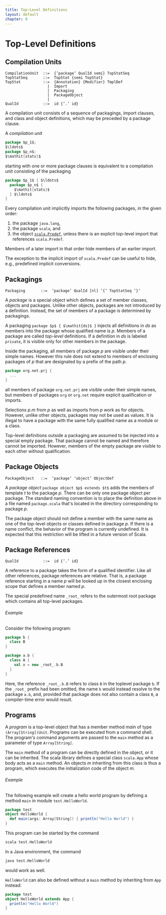 ```yaml
---
title: Top-Level Definitions
layout: default
chapter: 9
---
```


# Top-Level Definitions

## Compilation Units

```ebnf
CompilationUnit  ::=  {‘package’ QualId semi} TopStatSeq
TopStatSeq       ::=  TopStat {semi TopStat}
TopStat          ::=  {Annotation} {Modifier} TmplDef
                   |  Import
                   |  Packaging
                   |  PackageObject
                   |
QualId           ::=  id {‘.’ id}
```

A compilation unit consists of a sequence of packagings, import
clauses, and class and object definitions, which may be preceded by a
package clause.

A _compilation unit_

```scala
package $p_1$;
$\ldots$
package $p_n$;
$\mathit{stats}$
```

starting with one or more package
clauses is equivalent to a compilation unit consisting of the
packaging

```scala
package $p_1$ { $\ldots$
  package $p_n$ {
    $\mathit{stats}$
  } $\ldots$
}
```

Every compilation unit implicitly imports the following packages, in the given order:
 1. the package `java.lang`,
 2. the package `scala`, and
 3. the object [`scala.Predef`](12-the-scala-standard-library.html#the-predef-object), unless there is an explicit top-level import that references `scala.Predef`.

Members of a later import in that order hide members of an earlier import.

The exception to the implicit import of `scala.Predef` can be useful to hide, e.g., predefined implicit conversions.

## Packagings

```ebnf
Packaging       ::=  ‘package’ QualId [nl] ‘{’ TopStatSeq ‘}’
```

A _package_ is a special object which defines a set of member classes,
objects and packages.  Unlike other objects, packages are not introduced
by a definition.  Instead, the set of members of a package is determined by
packagings.

A packaging `package $p$ { $\mathit{ds}$ }` injects all
definitions in $\mathit{ds}$ as members into the package whose qualified name
is $p$. Members of a package are called _top-level_ definitions.
If a definition in $\mathit{ds}$ is labeled `private`, it is
visible only for other members in the package.

Inside the packaging, all members of package $p$ are visible under their
simple names. However this rule does not extend to members of enclosing
packages of $p$ that are designated by a prefix of the path $p$.

```scala
package org.net.prj {
  ...
}
```

all members of package `org.net.prj` are visible under their
simple names, but members of packages `org` or `org.net` require
explicit qualification or imports.

Selections $p$.$m$ from $p$ as well as imports from $p$
work as for objects. However, unlike other objects, packages may not
be used as values. It is illegal to have a package with the same fully
qualified name as a module or a class.

Top-level definitions outside a packaging are assumed to be injected
into a special empty package. That package cannot be named and
therefore cannot be imported. However, members of the empty package
are visible to each other without qualification.

## Package Objects

```ebnf
PackageObject   ::=  ‘package’ ‘object’ ObjectDef
```

A _package object_ `package object $p$ extends $t$` adds the
members of template $t$ to the package $p$. There can be only one
package object per package. The standard naming convention is to place
the definition above in a file named `package.scala` that's
located in the directory corresponding to package $p$.

The package object should not define a member with the same name as
one of the top-level objects or classes defined in package $p$. If
there is a name conflict, the behavior of the program is currently
undefined. It is expected that this restriction will be lifted in a
future version of Scala.

## Package References

```ebnf
QualId           ::=  id {‘.’ id}
```

A reference to a package takes the form of a qualified identifier.
Like all other references, package references are relative. That is,
a package reference starting in a name $p$ will be looked up in the
closest enclosing scope that defines a member named $p$.

The special predefined name `_root_` refers to the
outermost root package which contains all top-level packages.

###### Example
Consider the following program:

```scala
package b {
  class B
}

package a.b {
  class A {
    val x = new _root_.b.B
  }
}
```

Here, the reference `_root_.b.B` refers to class `B` in the
toplevel package `b`. If the `_root_` prefix had been
omitted, the name `b` would instead resolve to the package
`a.b`, and, provided that package does not also
contain a class `B`, a compiler-time error would result.

## Programs

A _program_ is a top-level object that has a member method
_main_ of type `(Array[String])Unit`. Programs can be
executed from a command shell. The program's command arguments are
passed to the `main` method as a parameter of type
`Array[String]`.

The `main` method of a program can be directly defined in the
object, or it can be inherited. The scala library defines a special class
`scala.App` whose body acts as a `main` method.
An objects $m$ inheriting from this class is thus a program,
which executes the initialization code of the object $m$.

###### Example
The following example will create a hello world program by defining
a method `main` in module `test.HelloWorld`.

```scala
package test
object HelloWorld {
  def main(args: Array[String]) { println("Hello World") }
}
```

This program can be started by the command

```scala
scala test.HelloWorld
```

In a Java environment, the command

```scala
java test.HelloWorld
```

would work as well.

`HelloWorld` can also be defined without a `main` method
by inheriting from `App` instead:

```scala
package test
object HelloWorld extends App {
  println("Hello World")
}
```
